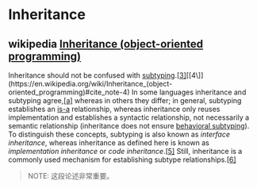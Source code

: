 # Inheritance 



## wikipedia [Inheritance (object-oriented programming)](https://en.wikipedia.org/wiki/Inheritance_(object-oriented_programming))

Inheritance should not be confused with [subtyping](https://en.wikipedia.org/wiki/Subtyping).[[3\]](https://en.wikipedia.org/wiki/Inheritance_(object-oriented_programming)#cite_note-3)[[4\]](https://en.wikipedia.org/wiki/Inheritance_(object-oriented_programming)#cite_note-4) In some languages inheritance and subtyping agree,[[a\]](https://en.wikipedia.org/wiki/Inheritance_(object-oriented_programming)#cite_note-5) whereas in others they differ; in general, subtyping establishes an [is-a](https://en.wikipedia.org/wiki/Is-a) relationship, whereas inheritance only reuses implementation and establishes a syntactic relationship, not necessarily a semantic relationship (inheritance does not ensure [behavioral subtyping](https://en.wikipedia.org/wiki/Behavioral_subtyping)). To distinguish these concepts, subtyping is also known as *interface inheritance*, whereas inheritance as defined here is known as *implementation inheritance* or *code inheritance*.[[5\]](https://en.wikipedia.org/wiki/Inheritance_(object-oriented_programming)#cite_note-Mikhajlov-6) Still, inheritance is a commonly used mechanism for establishing subtype relationships.[[6\]](https://en.wikipedia.org/wiki/Inheritance_(object-oriented_programming)#cite_note-7)

> NOTE: 这段论述非常重要。